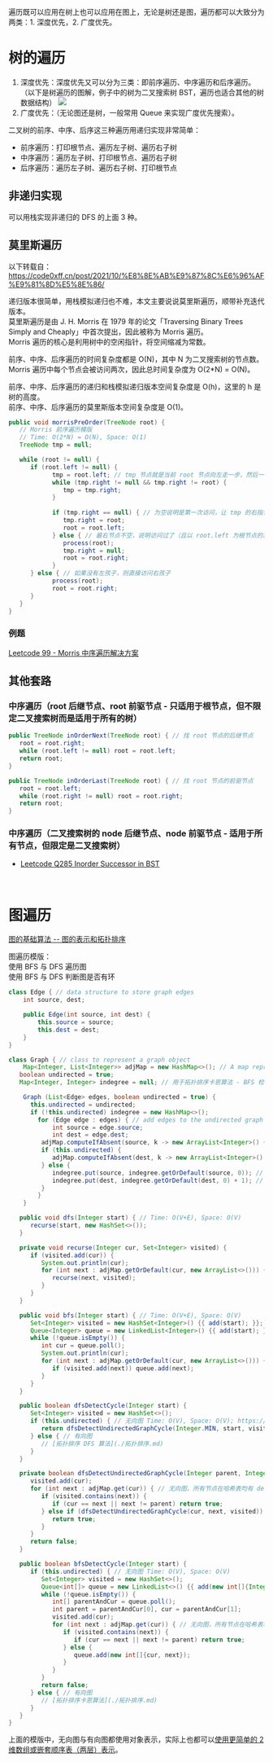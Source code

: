 遍历既可以应用在树上也可以应用在图上，无论是树还是图，遍历都可以大致分为两类：1. 深度优先，2. 广度优先。  
  
# 树的遍历
1. 深度优先：深度优先又可以分为三类：即前序遍历、中序遍历和后序遍历。（以下是树遍历的图解，例子中的树为二叉搜索树 BST，遍历也适合其他的树数据结构）
   ![](树的三种遍历.png)
2. 广度优先：（无论图还是树，一般常用 Queue 来实现广度优先搜索）。
  
二叉树的前序、中序、后序这三种遍历用递归实现非常简单：  
* 前序遍历：打印根节点、遍历左子树、遍历右子树
* 中序遍历：遍历左子树、打印根节点、遍历右子树
* 后序遍历：遍历左子树、遍历右子树、打印根节点
  
## 非递归实现
可以用栈实现非递归的 DFS 的上面 3 种。  
  
## 莫里斯遍历
以下转载自：https://code0xff.cn/post/2021/10/%E8%8E%AB%E9%87%8C%E6%96%AF%E9%81%8D%E5%8E%86/  

递归版本很简单，用栈模拟递归也不难，本文主要说说莫里斯遍历，顺带补充迭代版本。  
莫里斯遍历是由 J. H. Morris 在 1979 年的论文「Traversing Binary Trees Simply and Cheaply」中首次提出，因此被称为 Morris 遍历。  
Morris 遍历的核心是利用树中的空闲指针，将空间缩减为常数。  

前序、中序、后序遍历的时间复杂度都是 O(N)，其中 N 为二叉搜索树的节点数。Morris 遍历中每个节点会被访问两次，因此总时间复杂度为 O(2*N) = O(N)。  

前序、中序、后序遍历的递归和栈模拟递归版本空间复杂度是 O(h)，这里的 h 是树的高度。  
前序、中序、后序遍历的莫里斯版本空间复杂度是 O(1)。  
```java
public void morrisPreOrder(TreeNode root) {
   // Morris 前序遍历模版
   // Time: O(2*N) = O(N), Space: O(1)
   TreeNode tmp = null;

   while (root != null) {
      if (root.left != null) {
            tmp = root.left; // tmp 节点就是当前 root 节点向左走一步，然后一直向右走至无法走为止（后面的 while 要找到以 root.left 为根节点的左子树的最右节点）
            while (tmp.right != null && tmp.right != root) {
               tmp = tmp.right;
            }
            
            if (tmp.right == null) { // 为空说明是第一次访问，让 tmp 的右指针指向 root，继续遍历左子树
               tmp.right = root;
               root = root.left;
            } else { // 最右节点不空，说明访问过了（且以 root.left 为根节点的左子树已经访问完了），要断开，并 process 当前 root 节点
               process(root);
               tmp.right = null;
               root = root.right;
            }
      } else { // 如果没有左孩子，则直接访问右孩子
            process(root);
            root = root.right;
      }
   }
}
```

### 例题
[Leetcode 99 - Morris 中序遍历解决方案](./../Leetcode%20Practices/algorithms/medium/99%20Recover%20Binary%20Search%20Tree.java)  

## 其他套路
### 中序遍历（root 后继节点、root 前驱节点 - 只适用于根节点，但不限定二叉搜索树而是适用于所有的树）
```java
public TreeNode inOrderNext(TreeNode root) { // 找 root 节点的后继节点
   root = root.right;
   while (root.left != null) root = root.left;
   return root;
}

public TreeNode inOrderLast(TreeNode root) { // 找 root 节点的前驱节点
   root = root.left;
   while (root.right != null) root = root.right;
   return root;
}
```

### 中序遍历（二叉搜索树的 node 后继节点、node 前驱节点 - 适用于所有节点，但限定是二叉搜索树）
* [Leetcode Q285 Inorder Successor in BST](./../Leetcode%20Practices/algorithms/medium/285%20Inorder%20Successor%20in%20BST.java)  

<br />



# 图遍历
[图的基础算法 -- 图的表示和拓扑排序](https://www.youtube.com/watch?v=B5hxqxBL2d0&list=PLbaIOC0vpjNVRXM5J4Y1jrZwhoDTyMNXU&index=4)  

图遍历模版：  
使用 BFS 与 DFS 遍历图  
使用 BFS 与 DFS 判断图是否有环  
```java
class Edge { // data structure to store graph edges
	int source, dest;

	public Edge(int source, int dest) {
		this.source = source;
		this.dest = dest;
	}
}

class Graph { // class to represent a graph object
	Map<Integer, List<Integer>> adjMap = new HashMap<>(); // A map represent each node and its adjacency nodes
   boolean undirected = true;
   Map<Integer, Integer> indegree = null; // 用于拓扑排序卡恩算法 - BFS 检测有向图是否有环

	Graph (List<Edge> edges, boolean undirected = true) {
      this.undirected = undirected;
      if (!this.undirected) indegree = new HashMap<>();
		for (Edge edge : edges) { // add edges to the undirected graph
			int source = edge.source;
			int dest = edge.dest;
         adjMap.computeIfAbsent(source, k -> new ArrayList<Integer>() {{ add(dest); }});
         if (this.undirected) {
            adjMap.computeIfAbsent(dest, k -> new ArrayList<Integer>() {{ add(source); }});
         } else {
            indegree.put(source, indegree.getOrDefault(source, 0)); // 保证 0 入度节点也在 indegree 哈希表
            indegree.put(dest, indegree.getOrDefault(dest, 0) + 1); // increment in-degree of destination vertex by 1
         }
		}
	}

   public void dfs(Integer start) { // Time: O(V+E), Space: O(V)
      recurse(start, new HashSet<>());
   }

   private void recurse(Integer cur, Set<Integer> visited) {
      if (visited.add(cur)) {
         System.out.println(cur);
         for (int next : adjMap.getOrDefault(cur, new ArrayList<>())) {
            recurse(next, visited);
         }
      }
   }

   public void bfs(Integer start) { // Time: O(V+E), Space: O(V)
      Set<Integer> visited = new HashSet<Integer>() {{ add(start); }};
      Queue<Integer> queue = new LinkedList<Integer>() {{ add(start); }};
      while (!queue.isEmpty()) {
         int cur = queue.poll();
         System.out.println(cur);
         for (int next : adjMap.getOrDefault(cur, new ArrayList<>())) {
            if (visited.add(next)) queue.add(next);
         }
      }
   }

   public boolean dfsDetectCycle(Integer start) {
      Set<Integer> visited = new HashSet<>();
      if (this.undirected) { // 无向图 Time: O(V), Space: O(V); https://www.baeldung.com/cs/cycles-undirected-graph
         return dfsDetectUndirectedGraphCycle(Integer.MIN, start, visited); // 应该用 null，为了 recurse 代码简洁直观用 MIN 特殊代替
      } else { // 有向图
         // [拓扑排序 DFS 算法](./拓扑排序.md)
      }
   }

   private boolean dfsDetectUndirectedGraphCycle(Integer parent, Integer cur, Set<Integer> visited) {
      visited.add(cur);
      for (int next : adjMap.get(cur)) { // 无向图，所有节点在哈希表均有 dest/to 节点，无需 getOrDefault
         if (visited.contains(next)) {
            if (cur == next || next != parent) return true;
         } else if (dfsDetectUndirectedGraphCycle(cur, next, visited)) {
            return true;
         }
      }
      return false;
   }

   public boolean bfsDetectCycle(Integer start) {
      if (this.undirected) { // 无向图 Time: O(V), Space: O(V)
         Set<Integer> visited = new HashSet<>();
         Queue<int[]> queue = new LinkedList<>() {{ add(new int[]{Integer.MIN, start}); }};
         while (!queue.isEmpty()) {
            int[] parentAndCur = queue.poll();
            int parent = parentAndCur[0], cur = parentAndCur[1];
            visited.add(cur);
            for (int next : adjMap.get(cur)) { // 无向图，所有节点在哈希表均有 dest/to 节点，无需 getOrDefault
               if (visited.contains(next)) {
                  if (cur == next || next != parent) return true;
               } else {
                  queue.add(new int[]{cur, next});
               }
            }
         }
         return false;
      } else { // 有向图
         // [拓扑排序卡恩算法](./拓扑排序.md)
      }
   }
}
```
  
上面的模版中，无向图与有向图都使用对象表示，实际上也都可以[使用更简单的 2 维数组或嵌套顺序表（两层）表示](./../Common%20Data%20Structure%20and%20Data%20Type/Data%20Structure%20Implementation/Graph)。  
